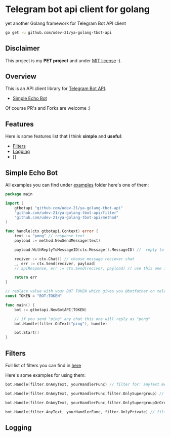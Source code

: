 # Telegram bot api client for golang
yet another Golang framework for Telegram Bot API client


```bash
go get -u github.com/udev-21/ya-golang-tbot-api
```


## Disclaimer
This project is my **PET project** and under [MIT license](https://opensource.org/licenses/MIT) :).


## Overview
This is an API client library for [Telegram Bot API](https://core.telegram.org/bots/api).
- [Simple Echo Bot](https://github.com/udev-21/ya-golang-tbot-api#simple-echo-bot)

Of course PR's and Forks are welcome :)

## Features
Here is some features list that I think **simple**  and **useful**:
- [Filters](https://github.com/udev-21/ya-golang-tbot-api#filters)
- [Logging](https://github.com/udev-21/ya-golang-tbot-api#logging)
- []


## Simple Echo Bot
All examples you can find under [examples](https://github.com/udev-21/ya-golang-tbot-api/tree/main/examples) folder here's one of them:
```go
package main

import (
	gtbotapi "github.com/udev-21/ya-golang-tbot-api"
	"github.com/udev-21/ya-golang-tbot-api/filter"
	"github.com/udev-21/ya-golang-tbot-api/method"
)

func handle(ctx gtbotapi.Context) error {
	text := "pong" // response text
	payload := method.NewSendMessage(text)

	payload.WithReplyToMessageID(ctx.Message().MessageID) //  reply to specific message

	reciver := ctx.Chat() // choose message reciever chat
	_, err := ctx.Send(reciver, payload)
	// apiResponse, err := ctx.Send(reciver, payload) // use this one if you need process api response

	return err
}

// replace value with your BOT TOKEN which gives you @botfather on telegram 
const TOKEN = "BOT:TOKEN" 

func main() {
	bot := gtbotapi.NewBotAPI(TOKEN)

	// if you send "ping" any chat this one will reply as "pong"
	bot.Handle(filter.OnText("ping"), handle)

	bot.Start()
}

```


## Filters

Full list of filters you can find in [here](https://github.com/udev-21/ya-golang-tbot-api/tree/main/filter)

Here's some examples for using them:
```go
bot.Handle(filter.OnAnyText, yourHandlerFunc) // filter for: anyText message anywhere: private,group,supergroup

bot.Handle(filter.OnAnyText, yourHandlerFunc,filter.OnlySupergroup) // filter for: only supergroup and any text

bot.Handle(filter.OnAnyText, yourHandlerFunc,filter.OnlySupergroupOrGroup) // filter for: only (supergroup or group) and any text

bot.Handle(filter.AnyText, yourHandlerFunc, filter.OnlyPrivate) // filter for: only private and any text 
```


## Logging
